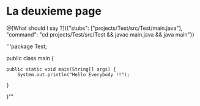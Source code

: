 # La deuxieme page

@[What should I say ?]({"stubs": ["projects/Test/src/Test/main.java"], "command": "cd projects/Test/src/Test && javac main.java && java main"})

'''package Test;

public class main {

	public static void main(String[] args) {
		System.out.println("Hello Everybody !!");

	}

}'''
